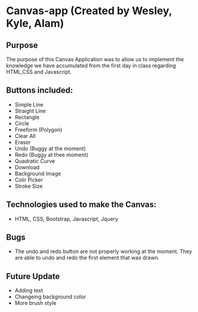 # Canvas-app (Created by Wesley, Kyle, Alam)

## Purpose

The purpose of this Canvas Application was to allow us to implement the knowledge we have accumulated from the first day in class regarding HTML,CSS and Javascript.

## Buttons included:
-   Simple Line
-   Straight Line
-   Rectangle
-   Circle
-   Freeform (Polygon)
-   Clear All
-   Eraser
-   Undo (Buggy at the moment)
-   Redo (Buggy at thee moment)
-   Quadratic Curve
-   Download
-   Background Image
-   Colir Picker
-   Stroke Size

## Technologies used to make the Canvas:
-   HTML, CSS, Bootstrap, Javascript, Jquery

## Bugs
- The undo and redo button are not properly working at the moment. They are able to undo and redo the first element that was drawn.

## Future Update
-   Adding text
-   Changeing background color
-   More brush style
